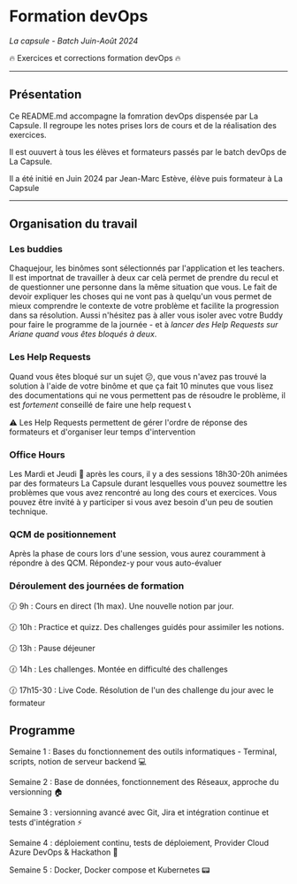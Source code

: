 # Formation devOps
_La capsule - Batch Juin-Août 2024_

:fire: Exercices et corrections formation devOps :fire:

---
 ## Présentation
 
Ce README.md accompagne la fomration devOps dispensée par La Capsule. Il regroupe les notes prises lors de cours et de la réalisation des exercices.

 Il est ouuvert à tous les élèves et formateurs passés par le batch devOps de La Capsule.

 Il a été initié en Juin 2024 par Jean-Marc Estève, élève puis formateur à La Capsule

 ---

 ## Organisation du travail

 ### Les buddies

Chaquejour, les binômes sont sélectionnés par l'application et les teachers. Il est importnat de travailler à deux car celà permet de prendre du recul et de questionner une personne dans la même situation que vous. Le fait de devoir expliquer les choses qui ne vont pas à quelqu'un vous permet de mieux comprendre le contexte de votre problème et facilite la progression dans sa résolution. Aussi n'hésitez pas à aller vous isoler avec votre Buddy pour faire le programme de la journée - et à _lancer des Help Requests sur Ariane quand vous êtes bloqués à deux_.

 ### Les Help Requests

Quand vous êtes bloqué sur un sujet :confused:, que vous n'avez pas trouvé la solution à l'aide de votre binôme et que ça fait 10 minutes que vous lisez des documentations qui ne vous permettent pas de résoudre le problème, il est _fortement_ conseillé de faire une help request :telephone_receiver:

:warning: Les Help Requests permettent de gérer l'ordre de réponse des formateurs et d'organiser leur temps d'intervention

 ### Office Hours

 Les Mardi et Jeudi :calendar: après les cours, il y a des sessions 18h30-20h animées par des formateurs La Capsule durant lesquelles vous pouvez soumettre les problèmes que vous avez rencontré au long des cours et exercices. Vous pouvez être invité à y participer si vous avez besoin d'un peu de soutien technique.

 ### QCM de positionnement

Après la phase de cours lors d'une session, vous aurez couramment à répondre à des QCM. Répondez-y pour vous auto-évaluer

### Déroulement des journées de formation 

:clock130: 9h : Cours en direct (1h max). Une nouvelle notion par jour.

:clock130: 10h : Practice et quizz. Des challenges guidés pour assimiler les notions.

:clock130: 13h : Pause déjeuner

:clock130: 14h : Les challenges. Montée en difficulté des challenges

:clock130: 17h15-30 : Live Code. Résolution de l'un des challenge du jour avec le formateur

## Programme

Semaine 1 : Bases du fonctionnement des outils informatiques - Terminal, scripts, notion de serveur backend :computer:

Semaine 2 : Base de données, fonctionnement des Réseaux, approche du versionning :house:

Semaine 3 : versionning avancé avec Git, Jira et intégration continue et tests d'intégration :zap:

Semaine 4 : déploiement continu, tests de déploiement, Provider Cloud Azure DevOps & Hackathon :tanabata_tree:

Semaine 5 : Docker, Docker compose et Kubernetes :pager:
